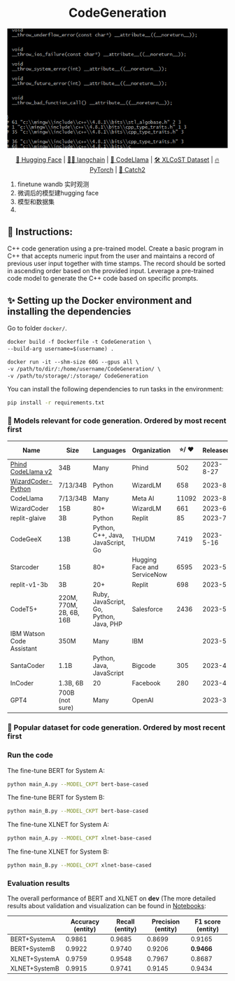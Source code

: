 <div align="center">
<h1>
CodeGeneration
</h1>

<center>
<img src="https://github.com/medxiaorudan/CodeGeneration/blob/main/images/CPP.gif" width="700" > 
</center>

[🤗 Hugging Face](https://huggingface.co/) |
[🦜️🔗 langchain](https://huggingface.co/bert-base-cased) |
[🦙 CodeLlama](https://github.com/facebookresearch/codellama) |
[🛠️ XLCoST Dataset](https://github.com/reddy-lab-code-research/XLCoST/tree/main) | 
[🔥 PyTorch](https://github.com/pytorch/pytorch) | 
[🐞 Catch2](https://github.com/catchorg/Catch2) 
</div>

1. finetune wandb 实时观测
2. 微调后的模型建hugging face
3. 模型和数据集
4. 
## 🎨 Instructions:
C++ code generation using a pre-trained model. Create a basic program in C++ that accepts numeric input from the user and maintains a record of previous user input together with time stamps. The record should be sorted in ascending order based on the provided input. Leverage a pre-trained code model to generate the C++ code based on specific prompts.

## ✨ Setting up the Docker environment and installing the dependencies
Go to folder ```docker/```.
```
docker build -f Dockerfile -t CodeGeneration \
--build-arg username=$(username) .
```
```
docker run -it --shm-size 60G --gpus all \
-v /path/to/dir/:/home/username/CodeGeneration/ \
-v /path/to/storage/:/storage/ CodeGeneration
```
You can install the following dependencies to run tasks in the environment:
```bash
pip install -r requirements.txt
```
### 🚀 Models relevant for code generation. Ordered by most recent first

| Name                        | Size             | Languages                                       | Organization                | ⭐/ ❤️  | Released  | Open Source |
|-----------------------------|------------------|-------------------------------------------------|-----------------------------|--------|-----------|-------------|
| [Phind CodeLlama v2](https://huggingface.co/Phind/Phind-CodeLlama-34B-v2)         | 34B              | Many                                            | Phind                       | 502    | 2023-8-27 | Yes         |
| [WizardCoder-Python](https://huggingface.co/WizardLM/WizardCoder-Python-34B-V1.0)           | 7/13/34B         | Python                                          | WizardLM                    | 658    | 2023-8    | Yes         |
| CodeLlama                    | 7/13/34B         | Many                                            | Meta AI                     | 11092  | 2023-8    | Yes         |
| WizardCoder                  | 15B              | 80+                                             | WizardLM                    | 661    | 2023-6    | Yes         |
| replit-glaive                | 3B               | Python                                          | Replit                      | 85     | 2023-7    | Yes         |
| CodeGeeX                     | 13B              | Python, C++, Java, JavaScript, Go                | THUDM                       | 7419   | 2023-5-16 | Yes         |
| Starcoder                    | 15B              | 80+                                             | Hugging Face and ServiceNow | 6595   | 2023-5    | Yes         |
| replit-v1-3b                 | 3B               | 20+                                             | Replit                      | 698    | 2023-5    | Yes         |
| CodeT5+                      | 220M, 770M, 2B, 6B, 16B | Ruby, JavaScript, Go, Python, Java, PHP      | Salesforce                  | 2436   | 2023-5    | Yes         |
| IBM Watson Code Assistant    | 350M             | Many                                            | IBM                         |         | 2023-5    | No          |
| SantaCoder                   | 1.1B             | Python, Java, JavaScript                         | Bigcode                     | 305    | 2023-4    | Yes         |
| InCoder                      | 1.3B, 6B         | 20                                              | Facebook                    | 280    | 2023-4    | Yes         |
| GPT4                         | 700B (not sure)  | Many                                            | OpenAI                      |         | 2023-3    | No          |

### 🤖 Popular dataset for code generation. Ordered by most recent first


### Run the code

The fine-tune BERT for System A:
```bash
python main_A.py --MODEL_CKPT bert-base-cased
```
The fine-tune BERT for System B:
```bash
python main_B.py --MODEL_CKPT bert-base-cased
```
The fine-tune XLNET for System A:
```bash
python main_A.py --MODEL_CKPT xlnet-base-cased
```
The fine-tune XLNET for System B:
```bash
python main_B.py --MODEL_CKPT xlnet-base-cased
```
### Evaluation results

The overall performance of BERT and XLNET on **dev** (The more detailed results about validation and visualization can be found in [Notebooks](https://github.com/medxiaorudan/LLM_NER_MultiNERD/tree/main/Notebooks):

|              | Accuracy (entity)  | Recall (entity)    | Precision (entity)  | F1 score (entity)  |
| ------------ | ------------------ | ------------------ | ------------------ |------------------ |
| BERT+SystemA | 0.9861     | 0.9685     | 0.8699    | 0.9165   |
| BERT+SystemB     | 0.9922 | 0.9740 | 0.9206 | **0.9466**   |
| XLNET+SystemA    | 0.9759 | 0.9548 | 0.7967 | 0.8687   |
| XLNET+SystemB    | 0.9915 | 0.9741 | 0.9145 | 0.9434   |

